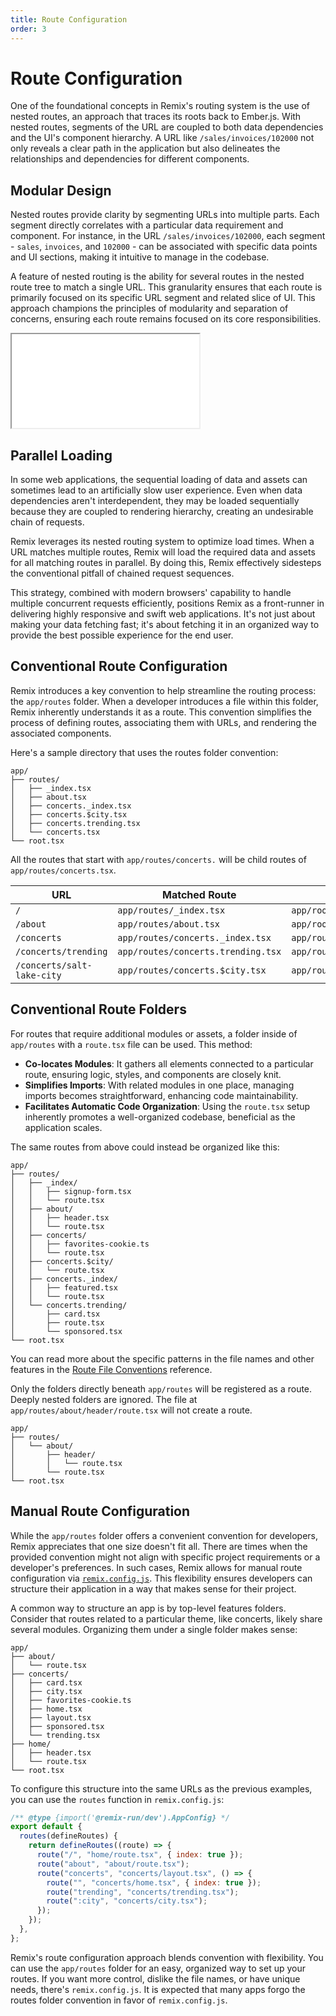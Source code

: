 ```yaml
---
title: Route Configuration
order: 3
---
```


# Route Configuration

One of the foundational concepts in Remix's routing system is the use of nested routes, an approach that traces its roots back to Ember.js. With nested routes, segments of the URL are coupled to both data dependencies and the UI's component hierarchy. A URL like `/sales/invoices/102000` not only reveals a clear path in the application but also delineates the relationships and dependencies for different components.

## Modular Design

Nested routes provide clarity by segmenting URLs into multiple parts. Each segment directly correlates with a particular data requirement and component. For instance, in the URL `/sales/invoices/102000`, each segment - `sales`, `invoices`, and `102000` - can be associated with specific data points and UI sections, making it intuitive to manage in the codebase.

A feature of nested routing is the ability for several routes in the nested route tree to match a single URL. This granularity ensures that each route is primarily focused on its specific URL segment and related slice of UI. This approach champions the principles of modularity and separation of concerns, ensuring each route remains focused on its core responsibilities.

<iframe src="/_docs/routing" class="w-full aspect-[1/1] rounded-lg overflow-hidden pb-4"></iframe>

## Parallel Loading

In some web applications, the sequential loading of data and assets can sometimes lead to an artificially slow user experience. Even when data dependencies aren't interdependent, they may be loaded sequentially because they are coupled to rendering hierarchy, creating an undesirable chain of requests.

Remix leverages its nested routing system to optimize load times. When a URL matches multiple routes, Remix will load the required data and assets for all matching routes in parallel. By doing this, Remix effectively sidesteps the conventional pitfall of chained request sequences.

This strategy, combined with modern browsers' capability to handle multiple concurrent requests efficiently, positions Remix as a front-runner in delivering highly responsive and swift web applications. It's not just about making your data fetching fast; it's about fetching it in an organized way to provide the best possible experience for the end user.

## Conventional Route Configuration

Remix introduces a key convention to help streamline the routing process: the `app/routes` folder. When a developer introduces a file within this folder, Remix inherently understands it as a route. This convention simplifies the process of defining routes, associating them with URLs, and rendering the associated components.

Here's a sample directory that uses the routes folder convention:

```text
app/
├── routes/
│   ├── _index.tsx
│   ├── about.tsx
│   ├── concerts._index.tsx
│   ├── concerts.$city.tsx
│   ├── concerts.trending.tsx
│   └── concerts.tsx
└── root.tsx
```

All the routes that start with `app/routes/concerts.` will be child routes of `app/routes/concerts.tsx`.

| URL                        | Matched Route                      | Layout                    |
| -------------------------- | ---------------------------------- | ------------------------- |
| `/`                        | `app/routes/_index.tsx`            | `app/root.tsx`            |
| `/about`                   | `app/routes/about.tsx`             | `app/root.tsx`            |
| `/concerts`                | `app/routes/concerts._index.tsx`   | `app/routes/concerts.tsx` |
| `/concerts/trending`       | `app/routes/concerts.trending.tsx` | `app/routes/concerts.tsx` |
| `/concerts/salt-lake-city` | `app/routes/concerts.$city.tsx`    | `app/routes/concerts.tsx` |

## Conventional Route Folders

For routes that require additional modules or assets, a folder inside of `app/routes` with a `route.tsx` file can be used. This method:

- **Co-locates Modules**: It gathers all elements connected to a particular route, ensuring logic, styles, and components are closely knit.
- **Simplifies Imports**: With related modules in one place, managing imports becomes straightforward, enhancing code maintainability.
- **Facilitates Automatic Code Organization**: Using the `route.tsx` setup inherently promotes a well-organized codebase, beneficial as the application scales.

The same routes from above could instead be organized like this:

```text
app/
├── routes/
│   ├── _index/
│   │   ├── signup-form.tsx
│   │   └── route.tsx
│   ├── about/
│   │   ├── header.tsx
│   │   └── route.tsx
│   ├── concerts/
│   │   ├── favorites-cookie.ts
│   │   └── route.tsx
│   ├── concerts.$city/
│   │   └── route.tsx
│   ├── concerts._index/
│   │   ├── featured.tsx
│   │   └── route.tsx
│   └── concerts.trending/
│       ├── card.tsx
│       ├── route.tsx
│       └── sponsored.tsx
└── root.tsx
```

You can read more about the specific patterns in the file names and other features in the [Route File Conventions][route_file_conventions] reference.

Only the folders directly beneath `app/routes` will be registered as a route. Deeply nested folders are ignored. The file at `app/routes/about/header/route.tsx` will not create a route.

```text bad lines=[4]
app/
├── routes/
│   └── about/
│       ├── header/
│       │   └── route.tsx
│       └── route.tsx
└── root.tsx
```

## Manual Route Configuration

While the `app/routes` folder offers a convenient convention for developers, Remix appreciates that one size doesn't fit all. There are times when the provided convention might not align with specific project requirements or a developer's preferences. In such cases, Remix allows for manual route configuration via [`remix.config.js`][remix_config]. This flexibility ensures developers can structure their application in a way that makes sense for their project.

A common way to structure an app is by top-level features folders. Consider that routes related to a particular theme, like concerts, likely share several modules. Organizing them under a single folder makes sense:

```text
app/
├── about/
│   └── route.tsx
├── concerts/
│   ├── card.tsx
│   ├── city.tsx
│   ├── favorites-cookie.ts
│   ├── home.tsx
│   ├── layout.tsx
│   ├── sponsored.tsx
│   └── trending.tsx
├── home/
│   ├── header.tsx
│   └── route.tsx
└── root.tsx
```

To configure this structure into the same URLs as the previous examples, you can use the `routes` function in `remix.config.js`:

```js filename=remix.config.js
/** @type {import('@remix-run/dev').AppConfig} */
export default {
  routes(defineRoutes) {
    return defineRoutes((route) => {
      route("/", "home/route.tsx", { index: true });
      route("about", "about/route.tsx");
      route("concerts", "concerts/layout.tsx", () => {
        route("", "concerts/home.tsx", { index: true });
        route("trending", "concerts/trending.tsx");
        route(":city", "concerts/city.tsx");
      });
    });
  },
};
```

Remix's route configuration approach blends convention with flexibility. You can use the `app/routes` folder for an easy, organized way to set up your routes. If you want more control, dislike the file names, or have unique needs, there's `remix.config.js`. It is expected that many apps forgo the routes folder convention in favor of `remix.config.js`.

[route_file_conventions]: ../file-conventions/routes
[remix_config]: ../file-conventions/remix-config
